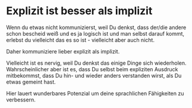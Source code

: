 # Explizit ist besser als implizit

Wenn du etwas nicht kommunizierst, weil Du denkst, dass der/die andere schon bescheid weiß und 
es ja logisch ist und man selbst darauf kommt, erlebst du vielleicht das es so ist - vielleicht
aber auch nicht.

Daher kommuniziere lieber explizit als implizit.

Vielleicht ist es nervig, weil Du denkst das einige Dinge sich wiederholen. 
Wahrscheinlicher aber ist es, dass Du selbst beim expliziten Ausdruck mitbekommst, 
dass Du hin- und wieder anders verstanden wirst, als Du etwas gemeint hast. 

Hier lauert wunderbares Potenzial um deine sprachlichen Fähigkeiten zu verbessern. 

